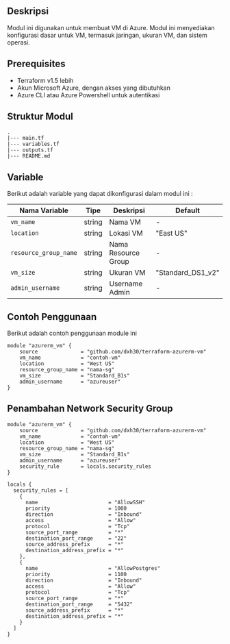 ## Deskripsi

Modul ini digunakan untuk membuat VM di Azure. Modul ini menyediakan konfigurasi dasar untuk VM, termasuk jaringan, ukuran VM, dan sistem operasi.

## Prerequisites

- Terraform v1.5 lebih
- Akun Microsoft Azure, dengan akses yang dibutuhkan
- Azure CLI atau Azure Powershell untuk autentikasi

## Struktur Modul

```
.
|--- main.tf
|--- variables.tf
|--- outputs.tf
|--- README.md
```

## Variable
Berikut adalah variable yang dapat dikonfigurasi dalam modul ini :

| Nama Variable         | Tipe   | Deskripsi           | Default           |
|-----------------------|--------|---------------------|-------------------|
| `vm_name`             | string | Nama VM             |-                  |
| `location`            | string | Lokasi VM           |"East US"          |
| `resource_group_name` | string | Nama Resource Group | -                 |
| `vm_size`             | string | Ukuran VM           | "Standard_DS1_v2" |
| `admin_username`      | string | Username Admin      | -                 |

## Contoh Penggunaan

Berikut adalah contoh penggunaan module ini

```hcl
module "azurerm_vm" {
    source              = "github.com/dxh30/terraform-azurerm-vm"
    vm_name             = "contoh-vm"
    location            = "West US"
    resource_group_name = "nama-sg"
    vm_size             = "Standard_B1s"
    admin_username      = "azureuser"
}
```

## Penambahan Network Security Group
```hcl
module "azurerm_vm" {
    source              = "github.com/dxh30/terraform-azurerm-vm"
    vm_name             = "contoh-vm"
    location            = "West US"
    resource_group_name = "nama-sg"
    vm_size             = "Standard_B1s"
    admin_username      = "azureuser"
    security_rule       = locals.security_rules
}

locals {
  security_rules = [
    {
      name                       = "AllowSSH"
      priority                   = 1000
      direction                  = "Inbound"
      access                     = "Allow"
      protocol                   = "Tcp"
      source_port_range          = "*"
      destination_port_range     = "22"
      source_address_prefix      = "*"
      destination_address_prefix = "*"
    },
    {
      name                       = "AllowPostgres"
      priority                   = 1100
      direction                  = "Inbound"
      access                     = "Allow"
      protocol                   = "Tcp"
      source_port_range          = "*"
      destination_port_range     = "5432"
      source_address_prefix      = "*"
      destination_address_prefix = "*"
    }
  ]
}
```

